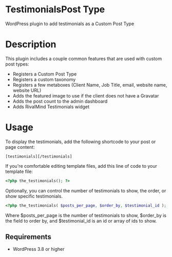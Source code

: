 # TestimonialsPost Type

WordPress plugin to add testimonials as a Custom Post Type

# Description

This plugin includes a couple common features that are used with custom post types:

* Registers a Custom Post Type
* Registers a custom taxonomy
* Registers a few metaboxes (Client Name, Job Title, email, website name, website URL)
* Adds the featured image to use if the client does not have a Gravatar
* Adds the post count to the admin dashboard
* Adds RivalMind Testimonials widget

# Usage

To display the testimonials, add the following shortcode to your post or page content:
~~~
[testimonials][/testimonials]
~~~

If you're comfortable editing template files, add this line of code to your template file:
~~~PHP
<?php the_testimonials(); ?>
~~~

Optionally, you can control the number of testimonials to show, the order, or show specific testimonials.

~~~PHP
<?php the_testimonials( $posts_per_page, $order_by, $testimonial_id ); ?>
~~~

Where $posts_per_page is the number of testimonials to show, $order_by is the field to order by, and $testimonial_id is an id or array of ids to show. 


## Requirements

* WordPress 3.8 or higher
